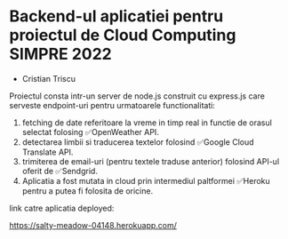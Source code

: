 # Backend-ul aplicatiei pentru proiectul de Cloud Computing SIMPRE 2022
- Cristian Triscu

Proiectul consta intr-un server de node.js construit cu express.js care serveste endpoint-uri pentru urmatoarele functionalitati:

1. fetching de date referitoare la vreme in timp real in functie de orasul selectat folosing ✅OpenWeather API.
2. detectarea limbii si traducerea textelor folosind ✅Google Cloud Translate API.
3. trimiterea de email-uri (pentru textele traduse anterior) folosind  API-ul oferit de ✅Sendgrid.
4. Aplicatia a fost mutata in cloud prin intermediul paltformei ✅Heroku pentru a putea fi folosita de oricine.

link catre aplicatia deployed: 

https://salty-meadow-04148.herokuapp.com/


